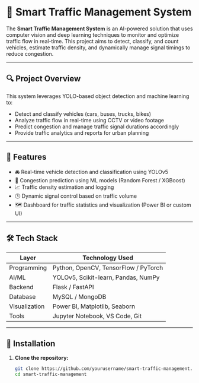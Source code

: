 # 🚦 Smart Traffic Management System

The **Smart Traffic Management System** is an AI-powered solution that uses computer vision and deep learning techniques to monitor and optimize traffic flow in real-time. This project aims to detect, classify, and count vehicles, estimate traffic density, and dynamically manage signal timings to reduce congestion.

---

## 🔍 Project Overview

This system leverages YOLO-based object detection and machine learning to:
- Detect and classify vehicles (cars, buses, trucks, bikes)
- Analyze traffic flow in real-time using CCTV or video footage
- Predict congestion and manage traffic signal durations accordingly
- Provide traffic analytics and reports for urban planning

---

## 📌 Features

- 🚘 Real-time vehicle detection and classification using YOLOv5
- 🧠 Congestion prediction using ML models (Random Forest / XGBoost)
- 📈 Traffic density estimation and logging
- 🕒 Dynamic signal control based on traffic volume
- 🗺️ Dashboard for traffic statistics and visualization (Power BI or custom UI)

---

## 🛠️ Tech Stack

| Layer         | Technology Used                              |
|---------------|----------------------------------------------|
| Programming   | Python, OpenCV, TensorFlow / PyTorch         |
| AI/ML         | YOLOv5, Scikit-learn, Pandas, NumPy          |
| Backend       | Flask / FastAPI                              |
| Database      | MySQL / MongoDB                              |
| Visualization | Power BI, Matplotlib, Seaborn                |
| Tools         | Jupyter Notebook, VS Code, Git               |

---

## 🧪 Installation

1. **Clone the repository:**
   ```bash
   git clone https://github.com/yourusername/smart-traffic-management.git
   cd smart-traffic-management
